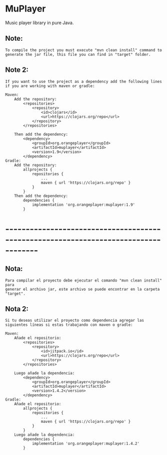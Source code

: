 # MuPlayer
Music player library in pure Java.

## Note: 
    To compile the project you must execute "mvn clean install" command to
    generate the jar file, this file you can find in "target" folder.

## Note 2:
    If you want to use the project as a dependency add the following lines if you are working with maven or gradle:

    Maven:
        Add the repository:
            <repositories>
                <repository>
                    <id>clojars</id>
                    <url>https://clojars.org/repo</url>
                </repository>
            </repositories>
        
        Then add the dependency:
            <dependency>
                <groupId>org.orangeplayer</groupId>
                <artifactId>muplayer</artifactId>
                <version>1.9</version>
            </dependency>
    Gradle:
        Add the repository:
            allprojects {
                repositories {
                    ...
                    maven { url 'https://clojars.org/repo' }
                }
            }
        Then add the dependency:
            dependencies {
                implementation 'org.orangeplayer:muplayer:1.9'
            }
# ------------------------------------------------------------------------------------

## Nota: 
    Para compilar el proyecto debe ejecutar el comando "mvn clean install" para 
    generar el archivo jar, este archivo se puede encontrar en la carpeta "target".
    
## Nota 2:

    Si tu deseas utilizar el proyecto como dependencia agregar las siguientes líneas si estas trabajando con maven o gradle:

    Maven:
        Añade el repositorio:
            <repositories>
                <repository>
                    <id>jitpack.io</id>
                    <url>https://clojars.org/repo</url>
                </repository>
            </repositories>
        
        Luego añade la dependencia:
            <dependency>
                <groupId>org.orangeplayer</groupId>
                <artifactId>muplayer</artifactId>
                <version>1.4.2</version>
            </dependency>
    Gradle:
        Añade el repositorio:
            allprojects {
                repositories {
                    ...
                    maven { url 'https://clojars.org/repo' }
                }
            }
        Luego añade la dependencia:
            dependencies {
                implementation 'org.orangeplayer:muplayer:1.4.2'
            }
    

